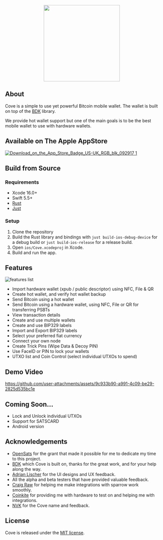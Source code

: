 <div align="center">
  <img src="images/cove_logo_github.jpg" width="250" >
</div>

## About

Cove is a simple to use yet powerful Bitcoin mobile wallet.
The wallet is built on top of the [BDK](https://bitcoindevkit.org/) library.

We provide hot wallet support but one of the main goals is to be the best mobile wallet to use with hardware wallets.

## Available on The Apple AppStore

[![Download_on_the_App_Store_Badge_US-UK_RGB_blk_092917 1](https://github.com/user-attachments/assets/118e679c-a205-4251-988a-107c4ee78076)](https://covebitcoinwallet.com/appstore)

## Build from Source

### Requirements

- Xcode 16.0+
- Swift 5.5+
- [Rust](http://rustup.rs)
- [Just](https://github.com/casey/just)

### Setup

1. Clone the repository
2. Build the Rust library and bindings with `just build-ios-debug-device` for a debug build or `just build-ios-release` for a release build.
3. Open `ios/Cove.xcodeproj` in Xcode.
4. Build and run the app.

## Features

![features list](images/features.png)

- Import hardware wallet (xpub / public descriptor) using NFC, File & QR
- Create hot wallet, and verify hot wallet backup
- Send Bitcoin using a hot wallet
- Send Bitcoin using a hardware wallet, using NFC, File or QR for transferring PSBTs
- View transaction details
- Create and use multiple wallets
- Create and use BIP329 labels
- Import and Export BIP329 labels
- Select your preferred fiat currency
- Connect your own node
- Create Trick Pins (Wipe Data & Decoy PIN)
- Use FaceID or PIN to lock your wallets
- UTXO list and Coin Control (select individual UTXOs to spend)

## Demo Video

https://github.com/user-attachments/assets/9c933b90-a991-4c09-be29-2825d535bc1e

## Coming Soon...

- Lock and Unlock individual UTXOs
- Support for SATSCARD
- Android version

## Acknowledgements

- [OpenSats](https://opensats.org/) for the grant that made it possible for me to dedicate my time to this project.
- [BDK](https://bitcoindevkit.org/) which Cove is built on, thanks for the great work, and for your help along the way.
- [Adrian Lischer](https://x.com/adrianlischer) for the UI designs and UX feedback.
- All the alpha and beta testers that have provided valuable feedback.
- [Craig Raw](https://x.com/craigraw) for helping me make integrations with sparrow work smoothly.
- [Coinkite](http://coinkite.com) for providing me with hardware to test on and helping me with integrations.
- [NVK](http://twitter.com/nvk) for the Cove name and feedback.

## License

Cove is released under the [MIT license](LICENSE).
